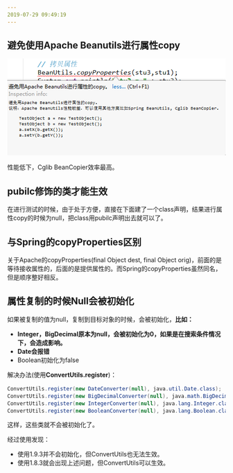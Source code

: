 ```yaml
---
2019-07-29 09:49:19
---
```






## 避免使用Apache Beanutils进行属性copy

![1564365029646](../../数据结构/数据结构图解/1564365029646.png)

性能低下，Cglib BeanCopier效率最高。



## pubilc修饰的类才能生效

在进行测试的时候，由于处于方便，直接在下面建了一个class声明，结果进行属性copy的时候为null，把class用pubilc声明出去就可以了。



## 与Spring的copyProperties区别

关于Apache的copyProperties(final Object dest, final Object orig)，前面的是等待接收属性的，后面的是提供属性的。而Spring的copyProperties虽然同名，但是顺序整好相反。



## 属性复制的时候Null会被初始化

如果被复制的值为null，复制到目标对象的时候，会被初始化，**比如：**

- **Integer，BigDecimal原本为null，会被初始化为0，如果是在搜索条件情况下，会造成影响。**
- **Date会报错**
- Boolean初始化为false

解决办法(使用**ConvertUtils.register**)：

```java
ConvertUtils.register(new DateConverter(null), java.util.Date.class);  
ConvertUtils.register(new BigDecimalConverter(null), java.math.BigDecimal.class);  
ConvertUtils.register(new IntegerConverter(null), java.lang.Integer.class);  
ConvertUtils.register(new BooleanConverter(null), java.lang.Boolean.class);
```

这样，这些类就不会被初始化了。

经过使用发现：

- 使用1.9.3并不会初始化，但ConvertUtils也无法生效。
- 使用1.8.3就会出现上述问题，但ConvertUtils可以生效。